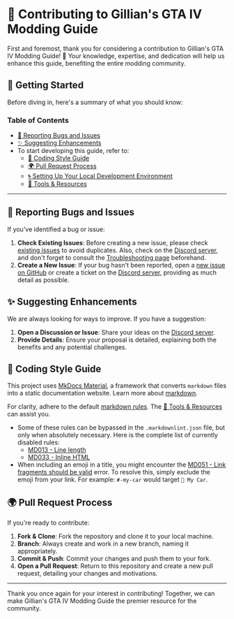 # 📖 Contributing to Gillian's GTA IV Modding Guide

First and foremost, thank you for considering a contribution to Gillian's GTA IV Modding Guide! 🎉 Your knowledge, expertise, and dedication will help us enhance this guide, benefiting the entire modding community.

## 🚀 Getting Started

Before diving in, here's a summary of what you should know:

### Table of Contents

- [🐛 Reporting Bugs and Issues](#-reporting-bugs-and-issues)
- [✨ Suggesting Enhancements](#-suggesting-enhancements)
- To start developing this guide, refer to:
  - [📜 Coding Style Guide](#-coding-style-guide)
  - [🌍 Pull Request Process](#-pull-request-process)
  - [🌀 Setting Up Your Local Development Environment](.github/docs/setting-up-your-local-development-environment.md)
  - [🔧 Tools & Resources](.github/docs/tools-and-resources.md)

---

## 🐛 Reporting Bugs and Issues

If you've identified a bug or issue:

1. **Check Existing Issues**: Before creating a new issue, please check [existing issues](https://github.com/gillian-guide/gillian-guide.github.io/issues) to avoid duplicates. Also, check on the [Discord server](https://discord.gg/zwmsQqExbQ), and don't forget to consult the [Troubleshooting page](https://gillian-guide.github.io/troubleshooting/) beforehand.
2. **Create a New Issue**: If your bug hasn't been reported, open a [new issue on GitHub](https://github.com/gillian-guide/gillian-guide.github.io/issues/new) or create a ticket on the [Discord server](https://discord.gg/zwmsQqExbQ), providing as much detail as possible.

## ✨ Suggesting Enhancements

We are always looking for ways to improve. If you have a suggestion:

1. **Open a Discussion or Issue**: Share your ideas on the [Discord server](https://discord.gg/zwmsQqExbQ).
2. **Provide Details**: Ensure your proposal is detailed, explaining both the benefits and any potential challenges.

## 📜 Coding Style Guide

This project uses [MkDocs Material](https://squidfunk.github.io/mkdocs-material/), a framework that converts `markdown` files into a static documentation website. Learn more about [markdown](https://www.markdownguide.org/).

For clarity, adhere to the default [markdown rules](https://github.com/markdownlint/markdownlint/blob/main/docs/RULES.md). The [🔧 Tools & Resources](.github/docs/tools-and-resources.md) can assist you.

- Some of these rules can be bypassed in the `.markdownlint.json` file, but only when absolutely necessary. Here is the complete list of currently disabled rules:
  - [MD013 - Line length](https://github.com/DavidAnson/markdownlint/blob/main/doc/md013.md)
  - [MD033 - Inline HTML](https://github.com/DavidAnson/markdownlint/blob/main/doc/md033.md#md033---inline-html)
- When including an emoji in a title, you might encounter the [MD051 - Link fragments should be valid](https://github.com/DavidAnson/markdownlint/blob/main/doc/md051.md#md051---link-fragments-should-be-valid) error. To resolve this, simply exclude the emoji from your link. For example: `#-my-car` would target `🚗 My Car`.

## 🌍 Pull Request Process

If you're ready to contribute:

1. **Fork & Clone**: Fork the repository and clone it to your local machine.
2. **Branch**: Always create and work in a new branch, naming it appropriately.
3. **Commit & Push**: Commit your changes and push them to your fork.
4. **Open a Pull Request**: Return to this repository and create a new pull request, detailing your changes and motivations.

---

Thank you once again for your interest in contributing! Together, we can make Gillian's GTA IV Modding Guide the premier resource for the community.
